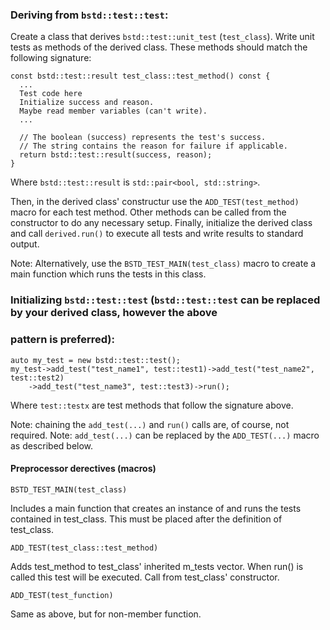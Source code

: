 ### Deriving from ```bstd::test::test```:

Create a class that derives ```bstd::test::unit_test``` (```test_class```).
Write unit tests as methods of the derived class. These methods should match the following signature:

```
const bstd::test::result test_class::test_method() const {
  ...
  Test code here
  Initialize success and reason.
  Maybe read member variables (can't write).
  ...

  // The boolean (success) represents the test's success.
  // The string contains the reason for failure if applicable.
  return bstd::test::result(success, reason);
}
```

Where ```bstd::test::result``` is ```std::pair<bool, std::string>```.

Then, in the derived class' constructur use the ```ADD_TEST(test_method)``` macro for each test method. Other methods can be
called from the constructor to do any necessary setup.
Finally, initialize the derived class and call ```derived.run()``` to execute all tests and write results to standard output.

Note: Alternatively, use the ```BSTD_TEST_MAIN(test_class)``` macro to create a main function which runs the tests in this 
class.

### Initializing ```bstd::test::test``` (```bstd::test::test``` can be replaced by your derived class, however the above 
### pattern is preferred):

```
auto my_test = new bstd::test::test();
my_test->add_test("test_name1", test::test1)->add_test("test_name2", test::test2)
    ->add_test("test_name3", test::test3)->run();
```

Where ```test::testx``` are test methods that follow the signature above.

Note: chaining the ```add_test(...)``` and ```run()``` calls are, of course, not required.
Note: ```add_test(...)``` can be replaced by the ```ADD_TEST(...)``` macro as described below.

#### Preprocessor derectives (macros)

```BSTD_TEST_MAIN(test_class)```
  
   Includes a main function that creates an instance of and runs the tests contained in test_class.
   This must be placed after the definition of test_class.

```ADD_TEST(test_class::test_method)```
  
   Adds test_method to test_class' inherited m_tests vector. When run() is called this test will be executed.
   Call from test_class' constructor.

```ADD_TEST(test_function)```
  
   Same as above, but for non-member function.
